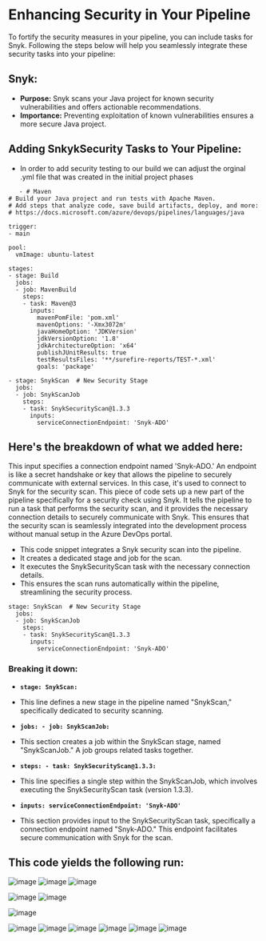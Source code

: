 # Enhancing Security in Your Pipeline

To fortify the security measures in your pipeline, you can include tasks for Snyk. Following the steps below will help you seamlessly integrate these security tasks into your pipeline:

## **Snyk:**
   - **Purpose:** Snyk scans your Java project for known security vulnerabilities and offers actionable recommendations.
   - **Importance:** Preventing exploitation of known vulnerabilities ensures a more secure Java project.

## Adding SnkykSecurity Tasks to Your Pipeline:
   - In order to add security testing to our build we can adjust the orginal .yml file that was created in the initial project phases

````
   - # Maven
# Build your Java project and run tests with Apache Maven.
# Add steps that analyze code, save build artifacts, deploy, and more:
# https://docs.microsoft.com/azure/devops/pipelines/languages/java

trigger:
- main

pool:
  vmImage: ubuntu-latest

stages:
- stage: Build
  jobs:
  - job: MavenBuild
    steps:
    - task: Maven@3
      inputs:
        mavenPomFile: 'pom.xml'
        mavenOptions: '-Xmx3072m'
        javaHomeOption: 'JDKVersion'
        jdkVersionOption: '1.8'
        jdkArchitectureOption: 'x64'
        publishJUnitResults: true
        testResultsFiles: '**/surefire-reports/TEST-*.xml'
        goals: 'package'

- stage: SnykScan  # New Security Stage
  jobs:
  - job: SnykScanJob
    steps:
    - task: SnykSecurityScan@1.3.3
      inputs:
        serviceConnectionEndpoint: 'Snyk-ADO'

````

## Here's the breakdown of what we added here:

This input specifies a connection endpoint named 'Snyk-ADO.' An endpoint is like a secret handshake or key that allows the pipeline to securely communicate with external services. In this case, it's used to connect to Snyk for the security scan.  This piece of code sets up a new part of the pipeline specifically for a security check using Snyk. It tells the pipeline to run a task that performs the security scan, and it provides the necessary connection details to securely communicate with Snyk. This ensures that the security scan is seamlessly integrated into the development process without manual setup in the Azure DevOps portal.

- This code snippet integrates a Snyk security scan into the pipeline.
- It creates a dedicated stage and job for the scan.
- It executes the SnykSecurityScan task with the necessary connection details.
- This ensures the scan runs automatically within the pipeline, streamlining the security process.

````
stage: SnykScan  # New Security Stage
  jobs:
  - job: SnykScanJob
    steps:
    - task: SnykSecurityScan@1.3.3
      inputs:
        serviceConnectionEndpoint: 'Snyk-ADO'
````

### **Breaking it down:**

- **`stage: SnykScan:`**
 - This line defines a new stage in the pipeline named "SnykScan," specifically dedicated to security scanning.

- **`jobs: - job: SnykScanJob:`**
 - This section creates a job within the SnykScan stage, named "SnykScanJob." A job groups related tasks together.

- **`steps: - task: SnykSecurityScan@1.3.3:`**
 - This line specifies a single step within the SnykScanJob, which involves executing the SnykSecurityScan task (version 1.3.3).

- **`inputs: serviceConnectionEndpoint: 'Snyk-ADO'`**
 - This section provides input to the SnykSecurityScan task, specifically a connection endpoint named "Snyk-ADO." This endpoint facilitates secure communication with Snyk for the scan.


## This code yields the following run:
![image](https://github.com/mindmotivate/ADO_Basic_Pipeline/assets/130941970/c2945cd8-db6a-49e9-b839-6cd78a0be5ea)
![image](https://github.com/mindmotivate/ADO_Basic_Pipeline/assets/130941970/4e185edd-2d47-4287-aef9-e3639c204a7c)
![image](https://github.com/mindmotivate/ADO_Basic_Pipeline/assets/130941970/03bbaacc-6e8b-467b-87a1-4fd7172b65bf)

![image](https://github.com/mindmotivate/ADO_Basic_Pipeline/assets/130941970/a9978e2f-5cae-4eff-a106-54d864330b7e)
![image](https://github.com/mindmotivate/ADO_Basic_Pipeline/assets/130941970/a8283fc3-4498-41d6-b23f-fca2c0140150)

![image](https://github.com/mindmotivate/ADO_Basic_Pipeline/assets/130941970/30654613-dd71-4e0a-82bb-e0f92b4ed14d)

![image](https://github.com/mindmotivate/ADO_Basic_Pipeline/assets/130941970/742c5d80-89e7-49d3-925d-fb85adcf5e3c)
![image](https://github.com/mindmotivate/ADO_Basic_Pipeline/assets/130941970/7cb606f0-709d-4b5b-9e1a-3523e95eb315)
![image](https://github.com/mindmotivate/ADO_Basic_Pipeline/assets/130941970/ccbe82ea-7401-4ad8-b5b3-d69a4bbf5c86)
![image](https://github.com/mindmotivate/ADO_Basic_Pipeline/assets/130941970/53e5f9f3-69ed-4636-9964-b7389246da11)
![image](https://github.com/mindmotivate/ADO_Basic_Pipeline/assets/130941970/7f24e0f0-4b6a-4219-8ceb-7dc9051f6e6e)
![image](https://github.com/mindmotivate/ADO_Basic_Pipeline/assets/130941970/4313e27b-197d-4eac-96cc-d3f4e8bafc2c)
